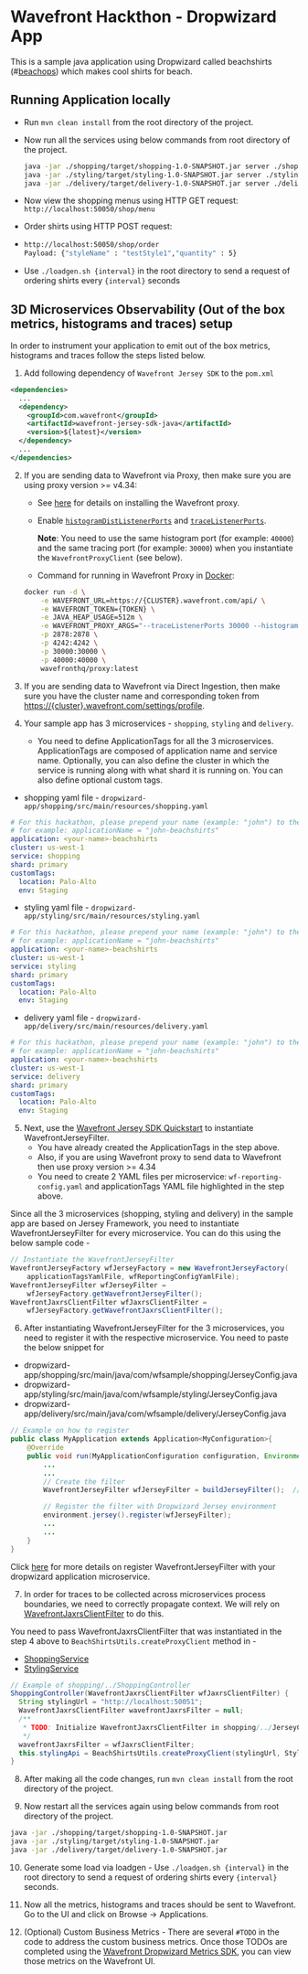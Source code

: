 # Wavefront Hackthon - Dropwizard App

This is a sample java application using Dropwizard called beachshirts (#[beachops](https://medium.com/@matthewzeier/thoughts-from-an-operations-wrangler-how-we-use-alerts-to-monitor-wavefront-71329c5e57a8)) which makes cool shirts for beach. 


## Running Application locally 

- Run `mvn clean install` from the root directory of the project.

- Now run all the services using below commands from root directory of the project.

  ```bash
  java -jar ./shopping/target/shopping-1.0-SNAPSHOT.jar server ./shopping/app.yaml
  java -jar ./styling/target/styling-1.0-SNAPSHOT.jar server ./styling/app.yaml
  java -jar ./delivery/target/delivery-1.0-SNAPSHOT.jar server ./delivery/app.yaml
  ```

- Now view the shopping menus using HTTP GET request: `http://localhost:50050/shop/menu`

- Order shirts using HTTP POST request:

- ```bash
  http://localhost:50050/shop/order
  Payload: {"styleName" : "testStyle1","quantity" : 5}
  ```

- Use `./loadgen.sh {interval}` in the root directory to send a request of ordering shirts every `{interval}` seconds


## 3D Microservices Observability (Out of the box metrics, histograms and traces) setup

In order to instrument your application to emit out of the box metrics, histograms and traces follow the steps listed below.

1. Add following dependency of `Wavefront Jersey SDK` to the `pom.xml`

```xml
<dependencies>
  ...
  <dependency>
    <groupId>com.wavefront</groupId>
    <artifactId>wavefront-jersey-sdk-java</artifactId>
    <version>${latest}</version>
  </dependency>
  ...
</dependencies> 
```

2. If you are sending data to Wavefront via Proxy, then make sure you are using proxy version >= v4.34:
   * See [here](https://docs.wavefront.com/proxies_installing.html#proxy-installation) for details on installing the Wavefront proxy.
   * Enable [`histogramDistListenerPorts`](https://docs.wavefront.com/proxies_histograms.html) and [`traceListenerPorts`](https://docs.wavefront.com/proxies_configuring.html#proxy-configuration-properties).

      **Note**: You need to use the same histogram port (for example: `40000`) and the same tracing port (for example: `30000`) when you instantiate the `WavefrontProxyClient` (see below).

   * Command for running in Wavefront Proxy in [Docker](https://docs.docker.com/install/):

   ```bash
   docker run -d \
       -e WAVEFRONT_URL=https://{CLUSTER}.wavefront.com/api/ \
       -e WAVEFRONT_TOKEN={TOKEN} \
       -e JAVA_HEAP_USAGE=512m \
       -e WAVEFRONT_PROXY_ARGS="--traceListenerPorts 30000 --histogramDistListenerPorts 40000" \
       -p 2878:2878 \
       -p 4242:4242 \
       -p 30000:30000 \
       -p 40000:40000 \
       wavefronthq/proxy:latest
   ```

3. If you are sending data to Wavefront via Direct Ingestion, then make sure you have the cluster name and corresponding token from [https://{cluster}.wavefront.com/settings/profile](https://{cluster}.wavefront.com/settings/profile).

4. Your sample app has 3 microservices - `shopping`, `styling` and `delivery`.

   * You need to define ApplicationTags for all the 3 microservices. ApplicationTags are composed of application name and service name. Optionally, you can also define the cluster in which the service is running along with what shard it is running on. You can also define optional custom tags.

  * shopping yaml file - `dropwizard-app/shopping/src/main/resources/shopping.yaml`
```yaml
# For this hackathon, please prepend your name (example: "john") to the beachshirts application,
# for example: applicationName = "john-beachshirts"
application: <your-name>-beachshirts
cluster: us-west-1
service: shopping
shard: primary
customTags:
  location: Palo-Alto
  env: Staging
```

  * styling yaml file - `dropwizard-app/styling/src/main/resources/styling.yaml`
```yaml
# For this hackathon, please prepend your name (example: "john") to the beachshirts application,
# for example: applicationName = "john-beachshirts"
application: <your-name>-beachshirts
cluster: us-west-1
service: styling
shard: primary
customTags:
  location: Palo-Alto
  env: Staging
```

  * delivery yaml file - ``dropwizard-app/delivery/src/main/resources/delivery.yaml``
```yaml
# For this hackathon, please prepend your name (example: "john") to the beachshirts application,
# for example: applicationName = "john-beachshirts"
application: <your-name>-beachshirts
cluster: us-west-1
service: delivery
shard: primary
customTags:
  location: Palo-Alto
  env: Staging
```

5. Next, use the [Wavefront Jersey SDK Quickstart](https://github.com/wavefrontHQ/wavefront-jersey-sdk-java#quickstart) to instantiate WavefrontJerseyFilter. 
   * You have already created the ApplicationTags in the step above. 
   * Also, if you are using Wavefront proxy to send data to Wavefront then use proxy version >= 4.34
   * You need to create 2 YAML files per microservice: `wf-reporting-config.yaml` and applicationTags YAML file highlighted in the step above.

Since all the 3 microservices (shopping, styling and delivery) in the sample app are based on Jersey Framework, you need to instantiate WavefrontJerseyFilter for every microservice.
You can do this using the below sample code -
```java
// Instantiate the WavefrontJerseyFilter
WavefrontJerseyFactory wfJerseyFactory = new WavefrontJerseyFactory(
    applicationTagsYamlFile, wfReportingConfigYamlFile);
WavefrontJerseyFilter wfJerseyFilter = 
    wfJerseyFactory.getWavefrontJerseyFilter();
WavefrontJaxrsClientFilter wfJaxrsClientFilter = 
    wfJerseyFactory.getWavefrontJaxrsClientFilter();
```

6. After instantiating WavefrontJerseyFilter for the 3 microservices, you need to register it with the respective microservice. You need to paste the below snippet for
  * dropwizard-app/shopping/src/main/java/com/wfsample/shopping/JerseyConfig.java
  * dropwizard-app/styling/src/main/java/com/wfsample/styling/JerseyConfig.java
  * dropwizard-app/delivery/src/main/java/com/wfsample/delivery/JerseyConfig.java

```java
// Example on how to register
public class MyApplication extends Application<MyConfiguration>{
    @Override
    public void run(MyApplicationConfiguration configuration, Environment environment) {
        ...
        ...
        // Create the filter 
        WavefrontJerseyFilter wfJerseyFilter = buildJerseyFilter();  // pseudocode

        // Register the filter with Dropwizard Jersey environment
        environment.jersey().register(wfJerseyFilter);
        ...
        ...
    }
}
```

Click [here](https://github.com/wavefrontHQ/wavefront-jersey-sdk-java/blob/master/docs/dropwizard.md) for more details on register WavefrontJerseyFilter with your dropwizard application microservice.

7. In order for traces to be collected across microservices process boundaries, we need to correctly propagate context.
We will rely on [WavefrontJaxrsClientFilter](https://github.com/wavefrontHQ/wavefront-jaxrs-sdk-java#wavefrontjaxrsclientfilter) to do this.

You need to pass WavefrontJaxrsClientFilter that was instantiated in the step 4 above to `BeachShirtsUtils.createProxyClient` method in -
   * [ShoppingService](https://github.com/wavefrontHQ/hackathon/blob/master/3D-microservices-observability/dropwizard-app/shopping/src/main/java/com/wfsample/shopping/ShoppingService.java)
   * [StylingService](https://github.com/wavefrontHQ/hackathon/blob/master/3D-microservices-observability/dropwizard-app/styling/src/main/java/com/wfsample/styling/StylingService.java)

```java
// Example of shopping/../ShoppingController  
ShoppingController(WavefrontJaxrsClientFilter wfJaxrsClientFilter) {
  String stylingUrl = "http://localhost:50051";
  WavefrontJaxrsClientFilter wavefrontJaxrsFilter = null;
  /**
   * TODO: Initialize WavefrontJaxrsClientFilter in shopping/../JerseyConfig.java
   */
  wavefrontJaxrsFilter = wfJaxrsClientFilter;
  this.stylingApi = BeachShirtsUtils.createProxyClient(stylingUrl, StylingApi.class, wavefrontJaxrsFilter);
}
```

8. After making all the code changes, run `mvn clean install` from the root directory of the project.

9. Now restart all the services again using below commands from root directory of the project.

  ```bash
  java -jar ./shopping/target/shopping-1.0-SNAPSHOT.jar
  java -jar ./styling/target/styling-1.0-SNAPSHOT.jar
  java -jar ./delivery/target/delivery-1.0-SNAPSHOT.jar
  ```

10. Generate some load via loadgen - Use `./loadgen.sh {interval}` in the root directory to send a request of ordering shirts every `{interval}` seconds.

11. Now all the metrics, histograms and traces should be sent to Wavefront. Go to the UI and click on Browse -> Applications.

12. (Optional) Custom Business Metrics - There are several `#TODO` in the code to address the custom business metrics. Once those TODOs are completed using the [Wavefront Dropwizard Metrics SDK](https://github.com/wavefrontHQ/wavefront-dropwizard-metrics-sdk-java), you can view those metrics on the Wavefront UI.
